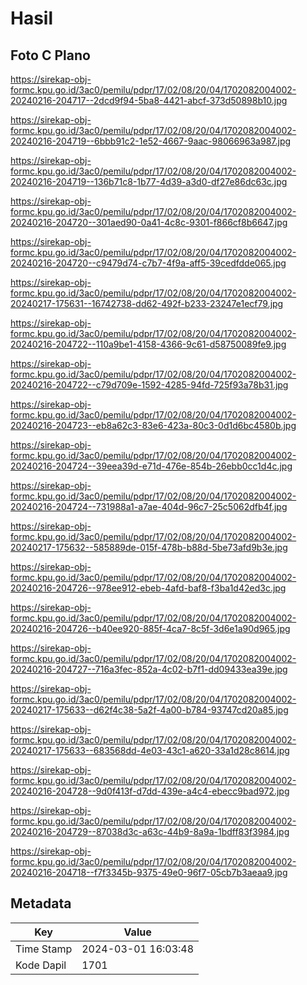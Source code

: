# Hasil

## Foto C Plano

https://sirekap-obj-formc.kpu.go.id/3ac0/pemilu/pdpr/17/02/08/20/04/1702082004002-20240216-204717--2dcd9f94-5ba8-4421-abcf-373d50898b10.jpg

https://sirekap-obj-formc.kpu.go.id/3ac0/pemilu/pdpr/17/02/08/20/04/1702082004002-20240216-204719--6bbb91c2-1e52-4667-9aac-98066963a987.jpg

https://sirekap-obj-formc.kpu.go.id/3ac0/pemilu/pdpr/17/02/08/20/04/1702082004002-20240216-204719--136b71c8-1b77-4d39-a3d0-df27e86dc63c.jpg

https://sirekap-obj-formc.kpu.go.id/3ac0/pemilu/pdpr/17/02/08/20/04/1702082004002-20240216-204720--301aed90-0a41-4c8c-9301-f866cf8b6647.jpg

https://sirekap-obj-formc.kpu.go.id/3ac0/pemilu/pdpr/17/02/08/20/04/1702082004002-20240216-204720--c9479d74-c7b7-4f9a-aff5-39cedfdde065.jpg

https://sirekap-obj-formc.kpu.go.id/3ac0/pemilu/pdpr/17/02/08/20/04/1702082004002-20240217-175631--16742738-dd62-492f-b233-23247e1ecf79.jpg

https://sirekap-obj-formc.kpu.go.id/3ac0/pemilu/pdpr/17/02/08/20/04/1702082004002-20240216-204722--110a9be1-4158-4366-9c61-d58750089fe9.jpg

https://sirekap-obj-formc.kpu.go.id/3ac0/pemilu/pdpr/17/02/08/20/04/1702082004002-20240216-204722--c79d709e-1592-4285-94fd-725f93a78b31.jpg

https://sirekap-obj-formc.kpu.go.id/3ac0/pemilu/pdpr/17/02/08/20/04/1702082004002-20240216-204723--eb8a62c3-83e6-423a-80c3-0d1d6bc4580b.jpg

https://sirekap-obj-formc.kpu.go.id/3ac0/pemilu/pdpr/17/02/08/20/04/1702082004002-20240216-204724--39eea39d-e71d-476e-854b-26ebb0cc1d4c.jpg

https://sirekap-obj-formc.kpu.go.id/3ac0/pemilu/pdpr/17/02/08/20/04/1702082004002-20240216-204724--731988a1-a7ae-404d-96c7-25c5062dfb4f.jpg

https://sirekap-obj-formc.kpu.go.id/3ac0/pemilu/pdpr/17/02/08/20/04/1702082004002-20240217-175632--585889de-015f-478b-b88d-5be73afd9b3e.jpg

https://sirekap-obj-formc.kpu.go.id/3ac0/pemilu/pdpr/17/02/08/20/04/1702082004002-20240216-204726--978ee912-ebeb-4afd-baf8-f3ba1d42ed3c.jpg

https://sirekap-obj-formc.kpu.go.id/3ac0/pemilu/pdpr/17/02/08/20/04/1702082004002-20240216-204726--b40ee920-885f-4ca7-8c5f-3d6e1a90d965.jpg

https://sirekap-obj-formc.kpu.go.id/3ac0/pemilu/pdpr/17/02/08/20/04/1702082004002-20240216-204727--716a3fec-852a-4c02-b7f1-dd09433ea39e.jpg

https://sirekap-obj-formc.kpu.go.id/3ac0/pemilu/pdpr/17/02/08/20/04/1702082004002-20240217-175633--d62f4c38-5a2f-4a00-b784-93747cd20a85.jpg

https://sirekap-obj-formc.kpu.go.id/3ac0/pemilu/pdpr/17/02/08/20/04/1702082004002-20240217-175633--683568dd-4e03-43c1-a620-33a1d28c8614.jpg

https://sirekap-obj-formc.kpu.go.id/3ac0/pemilu/pdpr/17/02/08/20/04/1702082004002-20240216-204728--9d0f413f-d7dd-439e-a4c4-ebecc9bad972.jpg

https://sirekap-obj-formc.kpu.go.id/3ac0/pemilu/pdpr/17/02/08/20/04/1702082004002-20240216-204729--87038d3c-a63c-44b9-8a9a-1bdff83f3984.jpg

https://sirekap-obj-formc.kpu.go.id/3ac0/pemilu/pdpr/17/02/08/20/04/1702082004002-20240216-204718--f7f3345b-9375-49e0-96f7-05cb7b3aeaa9.jpg


## Metadata

| Key        | Value               |
| ---------- | ------------------- |
| Time Stamp | 2024-03-01 16:03:48 |
| Kode Dapil | 1701                |



